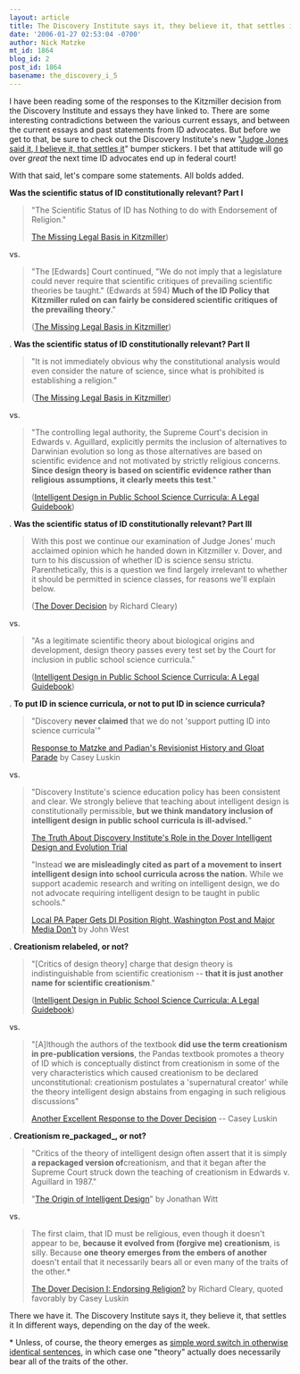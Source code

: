 ```yaml
---
layout: article
title: The Discovery Institute says it, they believe it, that settles it
date: '2006-01-27 02:53:04 -0700'
author: Nick Matzke
mt_id: 1864
blog_id: 2
post_id: 1864
basename: the_discovery_i_5
---
```

I have been reading some of the responses to the Kitzmiller decision from the Discovery Institute and essays they have linked to.  There are some interesting contradictions between the various current essays, and between the current essays and past statements from ID advocates.  But before we get to that, be sure to check out the Discovery Institute's new "[Judge Jones said it, I believe it, that settles it](http://www.evolutionnews.org/2006/01/but_is_id_science.html)" bumper stickers.  I bet that attitude will go over _great_ the next time ID advocates end up in federal court!

With that said, let's compare some statements. All bolds added.

**Was the scientific status of ID constitutionally relevant?  Part I**

> "The Scientific Status of ID has Nothing to do with Endorsement of Religion."
> 
> [The Missing Legal Basis in Kitzmiller](http://www.evolutionnews.org/2006/01/but_is_id_science.html))

vs.

> "The \[Edwards\] Court continued, "We do not imply that a legislature could never require that scientific critiques of prevailing scientific theories be taught." (Edwards at 594)  **Much of the ID Policy that Kitzmiller ruled on can fairly be considered scientific critiques of the prevailing theory**."
> 
> ([The Missing Legal Basis in Kitzmiller](http://www.evolutionnews.org/2006/01/but_is_id_science.html))

.
**Was the scientific status of ID constitutionally relevant?  Part II**

> "It is not immediately obvious why the constitutional analysis would even consider the nature of science, since what is prohibited is establishing a religion."
> 
> ([The Missing Legal Basis in Kitzmiller](http://www.evolutionnews.org/2006/01/but_is_id_science.html))

vs.

> "The controlling legal authority, the Supreme Court's decision in Edwards v. Aguillard, explicitly permits the inclusion of alternatives to Darwinian evolution so long as those alternatives are based on scientific evidence and not motivated by strictly religious concerns. **Since design theory is based on scientific evidence rather than religious assumptions, it clearly meets this test**."
> 
> ([Intelligent Design in Public School Science Curricula: A Legal Guidebook](http://arn.org/docs/dewolf/guidebook.htm))

.
**Was the scientific status of ID constitutionally relevant?  Part III**

> With this post we continue our examination of Judge Jones' much acclaimed opinion which he handed down in Kitzmiller v. Dover, and turn to his discussion of whether ID is science sensu strictu. Parenthetically, this is a question we find largely irrelevant to whether it should be permitted in science classes, for reasons we'll explain below.
> 
> ([The Dover Decision](http://www.wscleary.com/pov/html/dover_decision.html) by Richard Cleary)

vs.

> "As a legitimate scientific theory about biological origins and development, design theory passes every test set by the Court for inclusion in public school science curricula."
> 
> ([Intelligent Design in Public School Science Curricula: A Legal Guidebook](http://arn.org/docs/dewolf/guidebook.htm))

.
**To put ID in science curricula, or not to put ID in science curricula?**

> "Discovery **never claimed** that we do not 'support putting ID into science curricula'"
> 
> [Response to Matzke and Padian's Revisionist History and Gloat Parade](http://www.evolutionnews.org/2006/01/response_to_matzke_and_padians.html) by Casey Luskin

vs.

> "Discovery Institute's science education policy has been consistent and clear. We strongly believe that teaching about intelligent design is constitutionally permissible, **but we think mandatory inclusion of intelligent design in public school curricula is ill-advised.**"
> 
> [The Truth About Discovery Institute's Role in the Dover Intelligent Design and Evolution Trial](http://www.evolutionnews.org/2005/11/the_truth_about_discovery_inst.html)
> 
> "Instead **we are misleadingly cited as part of a movement to insert intelligent design into school curricula across the nation.** While we support academic research and writing on intelligent design, we do not advocate requiring intelligent design to be taught in public schools."
> 
> [Local PA Paper Gets DI Position Right, Washington Post and Major Media Don't](http://www.evolutionnews.org/2004/12/) by John West

.
**Creationism relabeled, or not?**

> "\[Critics of design theory\] charge that design theory is indistinguishable from scientific creationism -- **that it is just another name for scientific creationism**."
> 
> ([Intelligent Design in Public School Science Curricula: A Legal Guidebook](http://arn.org/docs/dewolf/guidebook.htm))

vs.

> "\[A\]lthough the authors of the textbook **did use the term creationism in pre-publication versions**, the Pandas textbook promotes a theory of ID which is conceptually distinct from creationism in some of the very characteristics which caused creationism to be declared unconstitutional: creationism postulates a 'supernatural creator' while the theory intelligent design abstains from engaging in such religious discussions"
> 
> [Another Excellent Response to the Dover Decision](http://www.evolutionnews.org/2006/01/another_excellent_response_to.html) -- Casey Luskin

.
**Creationism re_packaged_, or not?**

> "Critics of the theory of intelligent design often assert that it is simply **a repackaged version of**creationism, and that it began after the Supreme Court struck down the teaching of creationism in Edwards v. Aguillard in 1987."
> 
> "[The Origin of Intelligent Design](http://www.discovery.org/scripts/viewDB/index.php?command=view&amp;id=2885)" by Jonathan Witt

vs.

> The first claim, that ID must be religious, even though it doesn't appear to be, **because it evolved from (forgive me) creationism**, is silly. Because **one theory emerges from the embers of another** doesn't entail that it necessarily bears all or even many of the traits of the other.\*
> 
> [The Dover Decision I: Endorsing Religion?](http://www.evolutionnews.org/2006/01/another_excellent_response_to.html) by Richard Cleary, quoted favorably by Casey Luskin

There we have it.  The Discovery Institute says it, they believe it, that settles it  In different ways, depending on the day of the week.

\* Unless, of course, the theory emerges as [simple word switch in otherwise identical sentences](/archives/2005/10/i-guess-id-real.html), in which case one "theory" actually does necessarily bear all of the traits of the other.
